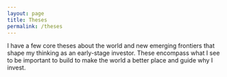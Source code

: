 ```yaml
---
layout: page
title: Theses
permalink: /theses
---
```



I have a few core theses about the world and new emerging frontiers that shape my thinking as an early-stage investor. These encompass what I see to be important to build to make the world a better place and guide why I invest.
